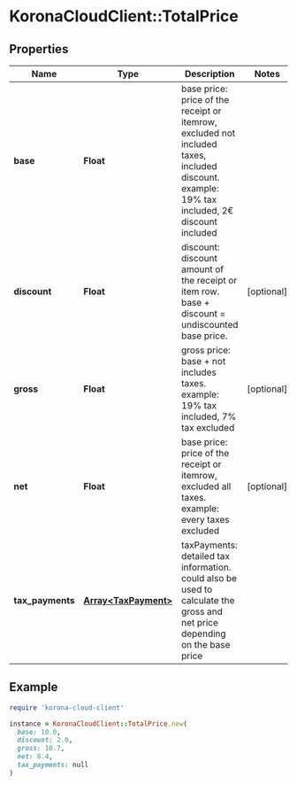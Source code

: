 # KoronaCloudClient::TotalPrice

## Properties

| Name | Type | Description | Notes |
| ---- | ---- | ----------- | ----- |
| **base** | **Float** | base price: price of the receipt or itemrow, excluded not included taxes, included discount. example: 19% tax included, 2€ discount included |  |
| **discount** | **Float** | discount: discount amount of the receipt or item row. base + discount &#x3D; undiscounted base price. | [optional] |
| **gross** | **Float** | gross price: base + not includes taxes. example: 19% tax included, 7% tax excluded | [optional] |
| **net** | **Float** | base price: price of the receipt or itemrow, excluded all taxes. example: every taxes excluded | [optional] |
| **tax_payments** | [**Array&lt;TaxPayment&gt;**](TaxPayment.md) | taxPayments: detailed tax information. could also be used to calculate the gross and net price depending on the base price |  |

## Example

```ruby
require 'korona-cloud-client'

instance = KoronaCloudClient::TotalPrice.new(
  base: 10.0,
  discount: 2.0,
  gross: 10.7,
  net: 8.4,
  tax_payments: null
)
```

